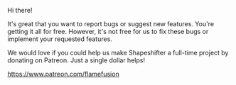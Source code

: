 Hi there!

It's great that you want to report bugs or suggest new features. You're getting it all for free.
However, it's not free for us to fix these bugs or implement your requested features. 

We would love if you could help us make Shapeshifter a full-time project by donating on Patreon. 
Just a single dollar helps!

https://www.patreon.com/flamefusion
